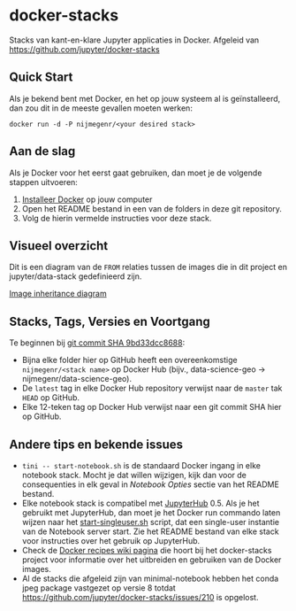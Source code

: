 # docker-stacks

Stacks van kant-en-klare Jupyter applicaties in Docker.
Afgeleid van https://github.com/jupyter/docker-stacks

## Quick Start

Als je bekend bent met Docker, en het op jouw systeem al is geïnstalleerd, dan zou dit 
in de meeste gevallen moeten werken:
```
docker run -d -P nijmegenr/<your desired stack>
```

## Aan de slag

Als je Docker voor het eerst gaat gebruiken, dan moet je de volgende stappen uitvoeren:

1. [Installeer Docker](https://docs.docker.com/installation/) op jouw computer
2. Open het README bestand in een van de folders in deze git repository.
3. Volg de hierin vermelde instructies voor deze stack.

## Visueel overzicht

Dit is een diagram van de `FROM` relaties tussen de images die in dit project en jupyter/data-stack
gedefinieerd zijn.

[Image inheritance diagram](internal/inheritance.png)

## Stacks, Tags, Versies en Voortgang

Te beginnen bij [git commit SHA 9bd33dcc8688](https://github.com/jupyter/docker-stacks/tree/9bd33dcc8688):

* Bijna elke folder hier op GitHub heeft een overeenkomstige `nijmegenr/<stack name>` op Docker Hub
(bijv., data-science-geo &rarr; nijmegenr/data-science-geo).
* De `latest` tag in elke Docker Hub repository verwijst naar de `master` tak `HEAD` op GitHub.
* Elke 12-teken tag op Docker Hub verwijst naar een git commit SHA hier op GitHub.

## Andere tips en bekende issues

* `tini -- start-notebook.sh` is de standaard Docker ingang in elke notebook stack.
  Mocht je dat willen wijzigen, kijk dan voor de consequenties in elk geval in *Notebook Opties* sectie
  van het README bestand.
* Elke notebook stack is compatibel met [JupyterHub](https://jupyterhub.readthedocs.io) 0.5.
  Als je het gebruikt met JupyterHub, dan moet je het Docker run commando laten wijzen naar
  het [start-singleuser.sh](base-notebook/start-singleuser.sh) script,
  dat een single-user instantie van de Notebook server start.
  Zie het README bestand van elke stack voor instructies over het gebruik op JupyterHub.
* Check de [Docker recipes wiki pagina](https://github.com/jupyter/docker-stacks/wiki/Docker-Recipes)
  die hoort bij het docker-stacks project voor informatie over het uitbreiden en gebruiken van
  de Docker images.
* Al de stacks die afgeleid zijn van minimal-notebook hebben het conda jpeg package vastgezet op
  versie 8 totdat https://github.com/jupyter/docker-stacks/issues/210 is opgelost.
